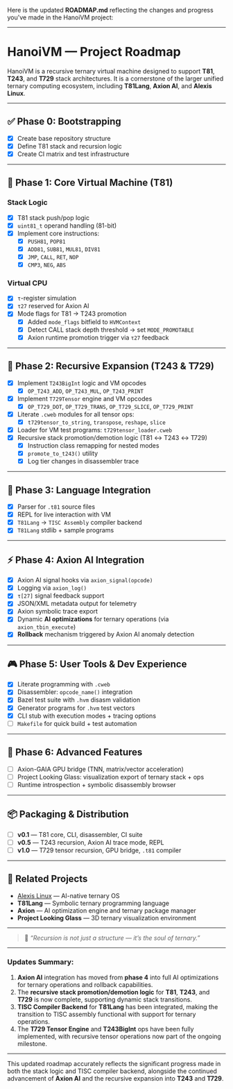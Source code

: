 Here is the updated **ROADMAP.md** reflecting the changes and progress you've made in the HanoiVM project:

---

# **HanoiVM — Project Roadmap**

HanoiVM is a recursive ternary virtual machine designed to support **T81**, **T243**, and **T729** stack architectures. It is a cornerstone of the larger unified ternary computing ecosystem, including **T81Lang**, **Axion AI**, and **Alexis Linux**.

---

## ✅ Phase 0: Bootstrapping

- [x] Create base repository structure  
- [x] Define T81 stack and recursion logic  
- [x] Create CI matrix and test infrastructure  

---

## 🧱 Phase 1: Core Virtual Machine (T81)

### Stack Logic
- [x] T81 stack push/pop logic  
- [x] `uint81_t` operand handling (81-bit)  
- [x] Implement core instructions:  
  - [x] `PUSH81`, `POP81`  
  - [x] `ADD81`, `SUB81`, `MUL81`, `DIV81`  
  - [x] `JMP`, `CALL`, `RET`, `NOP`  
  - [x] `CMP3`, `NEG`, `ABS`  

### Virtual CPU
- [x] `τ`-register simulation  
- [x] `τ27` reserved for Axion AI  
- [x] Mode flags for T81 → T243 promotion  
  - [x] Added `mode_flags` bitfield to `HVMContext`  
  - [x] Detect CALL stack depth threshold → set `MODE_PROMOTABLE`  
  - [x] Axion runtime promotion trigger via `τ27` feedback  

---

## 🧬 Phase 2: Recursive Expansion (T243 & T729)

- [x] Implement `T243BigInt` logic and VM opcodes  
  - [x] `OP_T243_ADD`, `OP_T243_MUL`, `OP_T243_PRINT`  
- [x] Implement `T729Tensor` engine and VM opcodes  
  - [x] `OP_T729_DOT`, `OP_T729_TRANS`, `OP_T729_SLICE`, `OP_T729_PRINT`  
- [x] Literate `.cweb` modules for all tensor ops:  
  - [x] `t729tensor_to_string`, `transpose`, `reshape`, `slice`  
- [x] Loader for VM test programs: `t729tensor_loader.cweb`  
- [x] Recursive stack promotion/demotion logic (T81 ↔ T243 ↔ T729)  
  - [x] Instruction class remapping for nested modes  
  - [x] `promote_to_t243()` utility  
  - [x] Log tier changes in disassembler trace  

---

## 🧠 Phase 3: Language Integration

- [x] Parser for `.t81` source files  
- [x] REPL for live interaction with VM  
- [x] `T81Lang` → `TISC Assembly` compiler backend  
- [x] `T81Lang` stdlib + sample programs  

---

## ⚡ Phase 4: Axion AI Integration

- [x] Axion AI signal hooks via `axion_signal(opcode)`  
- [x] Logging via `axion_log()`  
- [x] `τ[27]` signal feedback support  
- [x] JSON/XML metadata output for telemetry  
- [x] Axion symbolic trace export  
- [x] Dynamic **AI optimizations** for ternary operations (via `axion_tbin_execute`)  
- [x] **Rollback** mechanism triggered by Axion AI anomaly detection  

---

## 🎮 Phase 5: User Tools & Dev Experience

- [x] Literate programming with `.cweb`  
- [x] Disassembler: `opcode_name()` integration  
- [x] Bazel test suite with `.hvm` disasm validation  
- [x] Generator programs for `.hvm` test vectors  
- [x] CLI stub with execution modes + tracing options  
- [ ] `Makefile` for quick build + test automation  

---

## 🔮 Phase 6: Advanced Features

- [ ] Axion-GAIA GPU bridge (TNN, matrix/vector acceleration)  
- [ ] Project Looking Glass: visualization export of ternary stack + ops  
- [ ] Runtime introspection + symbolic disassembly browser  

---

## 📦 Packaging & Distribution

- [ ] **v0.1** — T81 core, CLI, disassembler, CI suite  
- [ ] **v0.5** — T243 recursion, Axion AI trace mode, REPL  
- [ ] **v1.0** — T729 tensor recursion, GPU bridge, `.t81` compiler  

---

## 🔗 Related Projects

- [Alexis Linux](https://github.com/copyl-sys) — AI-native ternary OS  
- **T81Lang** — Symbolic ternary programming language  
- **Axion** — AI optimization engine and ternary package manager  
- **Project Looking Glass** — 3D ternary visualization environment  

---

> 🧠 *“Recursion is not just a structure — it’s the soul of ternary.”*

---

### Updates Summary:

1. **Axion AI** integration has moved from **phase 4** into full AI optimizations for ternary operations and rollback capabilities.
2. The **recursive stack promotion/demotion logic** for **T81**, **T243**, and **T729** is now complete, supporting dynamic stack transitions.
3. **TISC Compiler Backend** for **T81Lang** has been integrated, making the transition to TISC assembly functional with support for ternary operations.
4. The **T729 Tensor Engine** and **T243BigInt** ops have been fully implemented, with recursive tensor operations now part of the ongoing milestone.

---

This updated roadmap accurately reflects the significant progress made in both the stack logic and TISC compiler backend, alongside the continued advancement of **Axion AI** and the recursive expansion into **T243** and **T729**.
